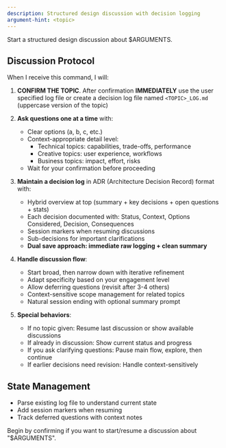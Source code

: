 ```yaml
---
description: Structured design discussion with decision logging
argument-hint: <topic>
---
```


Start a structured design discussion about $ARGUMENTS.

## Discussion Protocol

When I receive this command, I will:

1. **CONFIRM THE TOPIC**. After confirmation **IMMEDIATELY** use the user specified log file or create a decision log file named `<TOPIC>_LOG.md` (uppercase version of the topic)

2. **Ask questions one at a time** with:
   - Clear options (a, b, c, etc.)
   - Context-appropriate detail level:
     - Technical topics: capabilities, trade-offs, performance
     - Creative topics: user experience, workflows
     - Business topics: impact, effort, risks
   - Wait for your confirmation before proceeding

3. **Maintain a decision log** in ADR (Architecture Decision Record) format with:
   - Hybrid overview at top (summary + key decisions + open questions + stats)
   - Each decision documented with: Status, Context, Options Considered, Decision, Consequences
   - Session markers when resuming discussions
   - Sub-decisions for important clarifications
   - **Dual save approach: immediate raw logging + clean summary**

4. **Handle discussion flow**:
   - Start broad, then narrow down with iterative refinement
   - Adapt specificity based on your engagement level
   - Allow deferring questions (revisit after 3-4 others)
   - Context-sensitive scope management for related topics
   - Natural session ending with optional summary prompt

5. **Special behaviors**:
   - If no topic given: Resume last discussion or show available discussions
   - If already in discussion: Show current status and progress
   - If you ask clarifying questions: Pause main flow, explore, then continue
   - If earlier decisions need revision: Handle context-sensitively

## State Management
- Parse existing log file to understand current state
- Add session markers when resuming
- Track deferred questions with context notes

Begin by confirming if you want to start/resume a discussion about "$ARGUMENTS".
